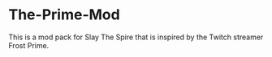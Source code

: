 # The-Prime-Mod
This is a mod pack for Slay The Spire that is inspired by the Twitch streamer Frost Prime.
